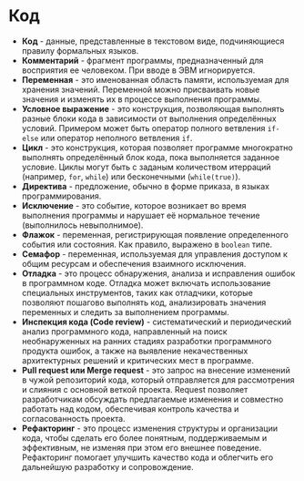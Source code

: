 # Код

- **Код** - данные, представленные в текстовом виде, подчиняющиеся правилу формальных языков.
- **Комментарий** - фрагмент программы, предназначенный для восприятия ее человеком. При вводе в ЭВМ игнорируется.
- **Переменная** - это именованная область памяти, используемая для хранения значений. Переменной можно присваивать новые значения и изменять их в процессе выполнения программы.
- **Условное выражение** - это конструкция, позволяющая выполнять разные блоки кода в зависимости от выполнения определённых условий. Примером может быть оператор полного ветвления `if-else` или оператор неполного ветвления `if`.
- **Цикл** - это конструкция, которая позволяет программе многократно выполнять определённый блок кода, пока выполняется заданное условие. Циклы могут быть с заданым количеством итерраций (например, `for`, `while`) или бесконечными (`while(true)`).
- **Директива** - предложение, обычно в форме приказа, в языках программирования.
- **Исключение** - это событие, которое возникает во время выполнения программы и нарушает её нормальное течение (выполнилось невыполнимое).
- **Флажок** - переменная, регистрирующая появление определенного события или состояния. Как правило, выражено в `boolean` типе.
- **Семафор** - переменная, используемая для управления доступом к общим ресурсам и обеспечения взаимного исключения.
- **Отладка** - это процесс обнаружения, анализа и исправления ошибок в программном коде. Отладка может включать использование специальных инструментов, таких как отладчики, которые позволяют пошагово выполнять код, анализировать значения переменных и следить за выполнением программы.
- **Инспекция кода (Code review)** - систематический и периодический анализ программного кода, направленный на поиск необнаруженных на ранних стадиях разработки программного продукта ошибок, а также на выявление некачественных архитектурных решений и критических мест в программе.
- **Pull request или Merge request** - это запрос на внесение изменений в чужой репозиторий кода, который отправляется для рассмотрения и слияния с основной веткой проекта. Request позволяет разработчикам обсуждать предлагаемые изменения и совместно работать над кодом, обеспечивая контроль качества и согласованность проекта.
- **Рефакторинг** - это процесс изменения структуры и организации кода, чтобы сделать его более понятным, поддерживаемым и эффективным, не изменяя при этом его внешнее поведение. Рефакторинг помогает улучшить качество кода и облегчить его дальнейшую разработку и сопровождение.

